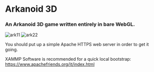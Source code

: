 # Arkanoid 3D
### An Arkanoid 3D game written entirely in bare WebGL.
![ark11](https://user-images.githubusercontent.com/9197899/202512985-388f3bd0-6d26-41da-a029-2f285bf26638.png)
![ark22](https://user-images.githubusercontent.com/9197899/202513579-3032850e-f05d-4de7-b760-9d82a3d2369d.png)

You should put up a simple Apache HTTPS web server in order to get it going.

XAMMP Software is recommended for a quick local bootstrap:
https://www.apachefriends.org/it/index.html
